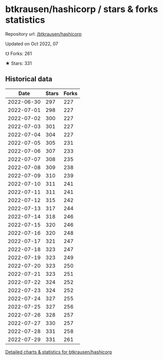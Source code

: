 # btkrausen/hashicorp / stars & forks statistics

Repository url: [/btkrausen/hashicorp](https://github.com/btkrausen/hashicorp)

Updated on Oct 2022, 07

☋ Forks: 261

★ Stars: 331

## Historical data
| Date | Stars | Forks |
|------|-------|-------|
| 2022-06-30 | 297 | 227 | 
| 2022-07-01 | 298 | 227 | 
| 2022-07-02 | 300 | 227 | 
| 2022-07-03 | 301 | 227 | 
| 2022-07-04 | 304 | 227 | 
| 2022-07-05 | 305 | 231 | 
| 2022-07-06 | 307 | 233 | 
| 2022-07-07 | 308 | 235 | 
| 2022-07-08 | 309 | 238 | 
| 2022-07-09 | 310 | 239 | 
| 2022-07-10 | 311 | 241 | 
| 2022-07-11 | 311 | 241 | 
| 2022-07-12 | 315 | 242 | 
| 2022-07-13 | 317 | 244 | 
| 2022-07-14 | 318 | 246 | 
| 2022-07-15 | 320 | 246 | 
| 2022-07-16 | 320 | 248 | 
| 2022-07-17 | 321 | 247 | 
| 2022-07-18 | 323 | 247 | 
| 2022-07-19 | 323 | 249 | 
| 2022-07-20 | 323 | 250 | 
| 2022-07-21 | 323 | 251 | 
| 2022-07-22 | 324 | 252 | 
| 2022-07-23 | 324 | 252 | 
| 2022-07-24 | 327 | 255 | 
| 2022-07-25 | 327 | 256 | 
| 2022-07-26 | 328 | 257 | 
| 2022-07-27 | 330 | 257 | 
| 2022-07-28 | 331 | 258 | 
| 2022-07-29 | 331 | 261 | 


[Detailed charts & statistics for btkrausen/hashicorp](https://reviewgithub.com/rep/btkrausen/hashicorp)
